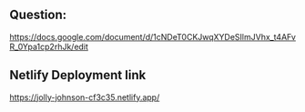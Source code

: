 ## Question: 
https://docs.google.com/document/d/1cNDeT0CKJwqXYDeSIlmJVhx_t4AFvR_0Ypa1cp2rhJk/edit

## Netlify Deployment link
https://jolly-johnson-cf3c35.netlify.app/
